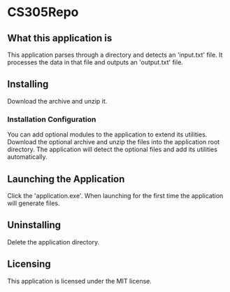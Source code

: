 # CS305Repo

## What this application is
This application parses through a directory and detects an 'input.txt' file. It processes the data in that file and outputs an 'output.txt' file.

## Installing
Download the archive and unzip it.

### Installation Configuration
You can add optional modules to the application to extend its utilities. Download the optional archive and unzip the files into the application root directory.
The application will detect the optional files and add its utilities automatically.

## Launching the Application
Click the 'application.exe'. When launching for the first time the application will generate files.

## Uninstalling
Delete the application directory.

## Licensing
This application is licensed under the MIT license.
